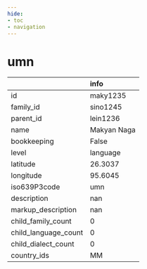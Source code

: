 ```yaml
---
hide:
- toc
- navigation
---
```

# umn
|                      | info        |
|:---------------------|:------------|
| id                   | maky1235    |
| family_id            | sino1245    |
| parent_id            | lein1236    |
| name                 | Makyan Naga |
| bookkeeping          | False       |
| level                | language    |
| latitude             | 26.3037     |
| longitude            | 95.6045     |
| iso639P3code         | umn         |
| description          | nan         |
| markup_description   | nan         |
| child_family_count   | 0           |
| child_language_count | 0           |
| child_dialect_count  | 0           |
| country_ids          | MM          |